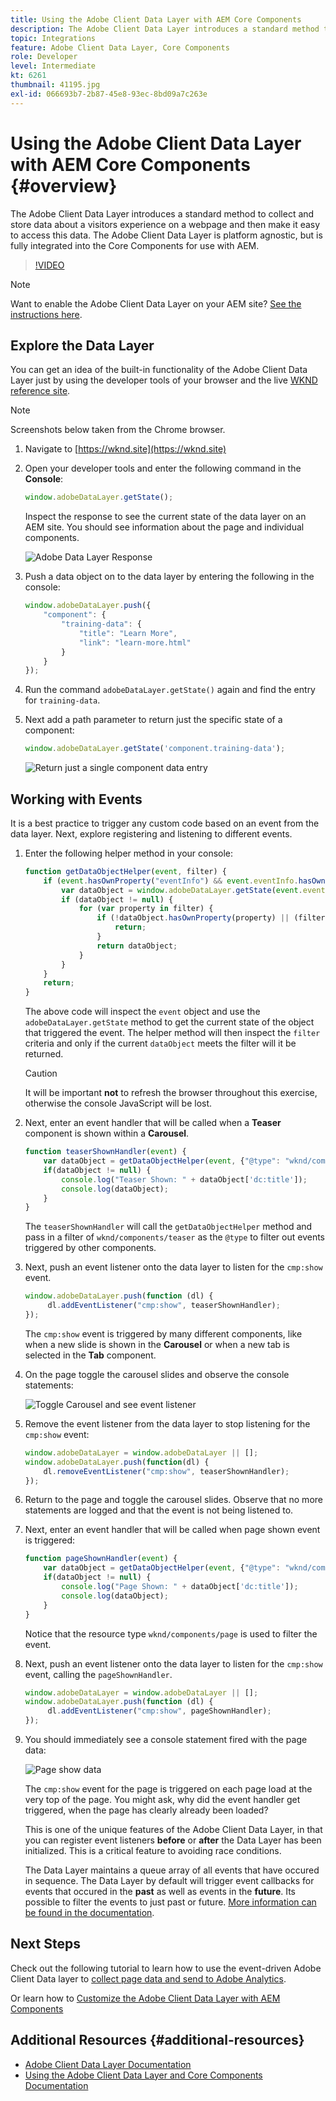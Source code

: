 ```yaml
---
title: Using the Adobe Client Data Layer with AEM Core Components
description: The Adobe Client Data Layer introduces a standard method to collect and store data about a visitors experience on a webpage and then make it easy to access this data. The Adobe Client Data Layer is platform agnostic, but is fully integrated into the Core Components for use with AEM.
topic: Integrations
feature: Adobe Client Data Layer, Core Components
role: Developer
level: Intermediate
kt: 6261
thumbnail: 41195.jpg
exl-id: 066693b7-2b87-45e8-93ec-8bd09a7c263e
---
```

# Using the Adobe Client Data Layer with AEM Core Components {#overview}

The Adobe Client Data Layer introduces a standard method to collect and store data about a visitors experience on a webpage and then make it easy to access this data. The Adobe Client Data Layer is platform agnostic, but is fully integrated into the Core Components for use with AEM.

>[!VIDEO](https://video.tv.adobe.com/v/41195?quality=12&learn=on)

>[!NOTE]
>
> Want to enable the Adobe Client Data Layer on your AEM site? [See the instructions here](https://experienceleague.adobe.com/docs/experience-manager-core-components/using/developing/data-layer/overview.html#installation-activation).

## Explore the Data Layer

You can get an idea of the built-in functionality of the Adobe Client Data Layer just by using the developer tools of your browser and the live [WKND reference site](https://wknd.site/).

>[!NOTE]
>
> Screenshots below taken from the Chrome browser.

1. Navigate to [https://wknd.site](https://wknd.site)
1. Open your developer tools and enter the following command in the **Console**:

    ```js
    window.adobeDataLayer.getState();
    ```

    Inspect the response to see the current state of the data layer on an AEM site. You should see information about the page and individual components.

    ![Adobe Data Layer Response](assets/data-layer-state-response.png)

1. Push a data object on to the data layer by entering the following in the console:

    ```js
    window.adobeDataLayer.push({
        "component": {
            "training-data": {
                "title": "Learn More",
                "link": "learn-more.html"
            }
        }
    });
    ```

1. Run the command `adobeDataLayer.getState()` again and find the entry for `training-data`.
1. Next add a path parameter to return just the specific state of a component:

    ```js
    window.adobeDataLayer.getState('component.training-data');
    ```

    ![Return just a single component data entry](assets/return-just-single-component.png)

## Working with Events

It is a best practice to trigger any custom code based on an event from the data layer. Next, explore registering and listening to different events.

1. Enter the following helper method in your console:

    ```js
    function getDataObjectHelper(event, filter) {
        if (event.hasOwnProperty("eventInfo") && event.eventInfo.hasOwnProperty("path")) {
            var dataObject = window.adobeDataLayer.getState(event.eventInfo.path);
            if (dataObject != null) {
                for (var property in filter) {
                    if (!dataObject.hasOwnProperty(property) || (filter[property] !== null && filter[property] !== dataObject[property])) {
                        return;
                    }
                    return dataObject;
                }
            }
        }
        return;
    }
    ```

    The above code will inspect the `event` object and use the `adobeDataLayer.getState` method to get the current state of the object that triggered the event. The helper method will then inspect the `filter` criteria and only if the current `dataObject` meets the filter will it be returned.

    >[!CAUTION]
    >
    > It will be important **not** to refresh the browser throughout this exercise, otherwise the console JavaScript will be lost.

1. Next, enter an event handler that will be called when a **Teaser** component is shown within a **Carousel**.

    ```js
    function teaserShownHandler(event) {
        var dataObject = getDataObjectHelper(event, {"@type": "wknd/components/teaser"});
        if(dataObject != null) {
            console.log("Teaser Shown: " + dataObject['dc:title']);
            console.log(dataObject);
        }
    }
    ```

    The `teaserShownHandler` will call the `getDataObjectHelper` method and pass in a filter of `wknd/components/teaser` as the `@type` to filter out events triggered by other components.

1. Next, push an event listener onto the data layer to listen for the `cmp:show` event.

    ```js
    window.adobeDataLayer.push(function (dl) {
         dl.addEventListener("cmp:show", teaserShownHandler);
    });
    ```

    The `cmp:show` event is triggered by many different components, like when a new slide is shown in the **Carousel** or when a new tab is selected in the **Tab** component.

1. On the page toggle the carousel slides and observe the console statements:

    ![Toggle Carousel and see event listener](assets/teaser-console-slides.png)

1. Remove the event listener from the data layer to stop listening for the `cmp:show` event:

    ```js
    window.adobeDataLayer = window.adobeDataLayer || [];
    window.adobeDataLayer.push(function(dl) {
        dl.removeEventListener("cmp:show", teaserShownHandler);
    });
    ```

1. Return to the page and toggle the carousel slides. Observe that no more statements are logged and that the event is not being listened to.

1. Next, enter an event handler that will be called when page shown event is triggered:

    ```js
    function pageShownHandler(event) {
        var dataObject = getDataObjectHelper(event, {"@type": "wknd/components/page"});
        if(dataObject != null) {
            console.log("Page Shown: " + dataObject['dc:title']);
            console.log(dataObject);
        }
    }
    ```

    Notice that the resource type `wknd/components/page` is used to filter the event.

1. Next, push an event listener onto the data layer to listen for the `cmp:show` event, calling the `pageShownHandler`.

    ```js
    window.adobeDataLayer = window.adobeDataLayer || [];
    window.adobeDataLayer.push(function (dl) {
         dl.addEventListener("cmp:show", pageShownHandler);
    });
    ```

1. You should immediately see a console statement fired with the page data:

    ![Page show data](assets/page-show-console-data.png)

    The `cmp:show` event for the page is triggered on each page load at the very top of the page. You might ask, why did the event handler get triggered, when the page has clearly already been loaded? 

    This is one of the unique features of the Adobe Client Data Layer, in that you can register event listeners **before** or **after** the Data Layer has been initialized. This is a critical feature to avoiding race conditions. 

    The Data Layer maintains a queue array of all events that have occured in sequence. The Data Layer by default will trigger event callbacks for events that occured in the **past** as well as events in the **future**. Its possible to filter the events to just past or future. [More information can be found in the documentation](https://github.com/adobe/adobe-client-data-layer/wiki#addeventlistener).


## Next Steps

Check out the following tutorial to learn how to use the event-driven Adobe Client Data layer to [collect page data and send to Adobe Analytics](../analytics/collect-data-analytics.md).

Or learn how to [Customize the Adobe Client Data Layer with AEM Components](./data-layer-customize.md)


## Additional Resources {#additional-resources}

* [Adobe Client Data Layer Documentation](https://github.com/adobe/adobe-client-data-layer/wiki)
* [Using the Adobe Client Data Layer and Core Components Documentation](https://experienceleague.adobe.com/docs/experience-manager-core-components/using/developing/data-layer/overview.html)
